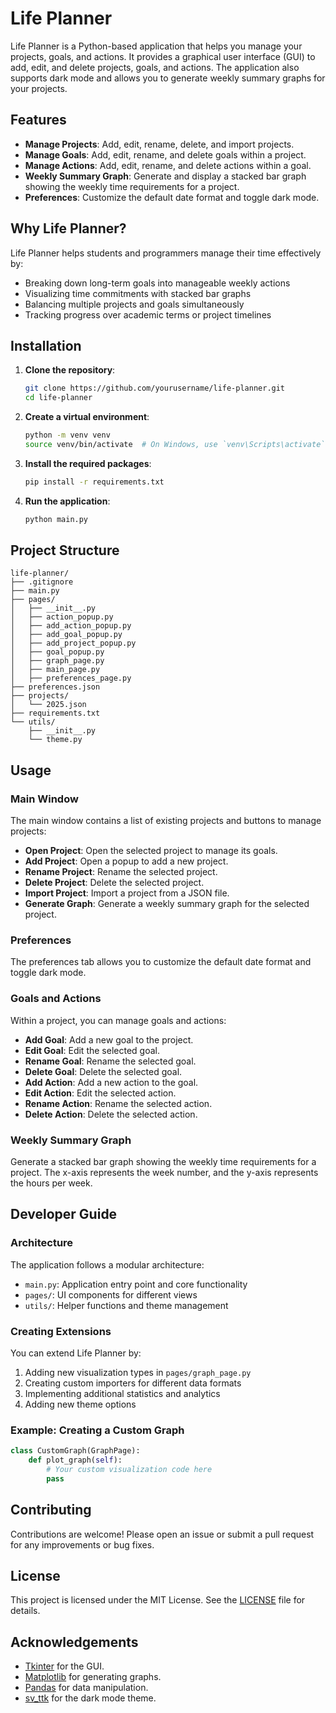 # Life Planner

Life Planner is a Python-based application that helps you manage your projects, goals, and actions. It provides a graphical user interface (GUI) to add, edit, and delete projects, goals, and actions. The application also supports dark mode and allows you to generate weekly summary graphs for your projects.

## Features

- **Manage Projects**: Add, edit, rename, delete, and import projects.
- **Manage Goals**: Add, edit, rename, and delete goals within a project.
- **Manage Actions**: Add, edit, rename, and delete actions within a goal.
- **Weekly Summary Graph**: Generate and display a stacked bar graph showing the weekly time requirements for a project.
- **Preferences**: Customize the default date format and toggle dark mode.

## Why Life Planner?

Life Planner helps students and programmers manage their time effectively by:
- Breaking down long-term goals into manageable weekly actions
- Visualizing time commitments with stacked bar graphs
- Balancing multiple projects and goals simultaneously
- Tracking progress over academic terms or project timelines

## Installation

1. **Clone the repository**:
    ```sh
    git clone https://github.com/yourusername/life-planner.git
    cd life-planner
    ```

2. **Create a virtual environment**:
    ```sh
    python -m venv venv
    source venv/bin/activate  # On Windows, use `venv\Scripts\activate`
    ```

3. **Install the required packages**:
    ```sh
    pip install -r requirements.txt
    ```

4. **Run the application**:
    ```sh
    python main.py
    ```

## Project Structure

```
life-planner/
├── .gitignore
├── main.py
├── pages/
│   ├── __init__.py
│   ├── action_popup.py
│   ├── add_action_popup.py
│   ├── add_goal_popup.py
│   ├── add_project_popup.py
│   ├── goal_popup.py
│   ├── graph_page.py
│   ├── main_page.py
│   ├── preferences_page.py
├── preferences.json
├── projects/
│   └── 2025.json
├── requirements.txt
└── utils/
    ├── __init__.py
    └── theme.py
```

## Usage

### Main Window

The main window contains a list of existing projects and buttons to manage projects:

- **Open Project**: Open the selected project to manage its goals.
- **Add Project**: Open a popup to add a new project.
- **Rename Project**: Rename the selected project.
- **Delete Project**: Delete the selected project.
- **Import Project**: Import a project from a JSON file.
- **Generate Graph**: Generate a weekly summary graph for the selected project.

### Preferences

The preferences tab allows you to customize the default date format and toggle dark mode.

### Goals and Actions

Within a project, you can manage goals and actions:

- **Add Goal**: Add a new goal to the project.
- **Edit Goal**: Edit the selected goal.
- **Rename Goal**: Rename the selected goal.
- **Delete Goal**: Delete the selected goal.
- **Add Action**: Add a new action to the goal.
- **Edit Action**: Edit the selected action.
- **Rename Action**: Rename the selected action.
- **Delete Action**: Delete the selected action.

### Weekly Summary Graph

Generate a stacked bar graph showing the weekly time requirements for a project. The x-axis represents the week number, and the y-axis represents the hours per week.

## Developer Guide

### Architecture
The application follows a modular architecture:
- `main.py`: Application entry point and core functionality
- `pages/`: UI components for different views
- `utils/`: Helper functions and theme management

### Creating Extensions
You can extend Life Planner by:
1. Adding new visualization types in `pages/graph_page.py`
2. Creating custom importers for different data formats
3. Implementing additional statistics and analytics
4. Adding new theme options

### Example: Creating a Custom Graph
```python
class CustomGraph(GraphPage):
    def plot_graph(self):
        # Your custom visualization code here
        pass
```

## Contributing

Contributions are welcome! Please open an issue or submit a pull request for any improvements or bug fixes.

## License

This project is licensed under the MIT License. See the [LICENSE](LICENSE) file for details.

## Acknowledgements

- [Tkinter](https://docs.python.org/3/library/tkinter.html) for the GUI.
- [Matplotlib](https://matplotlib.org/) for generating graphs.
- [Pandas](https://pandas.pydata.org/) for data manipulation.
- [sv_ttk](https://github.com/rdbende/Sun-Valley-ttk-theme) for the dark mode theme.